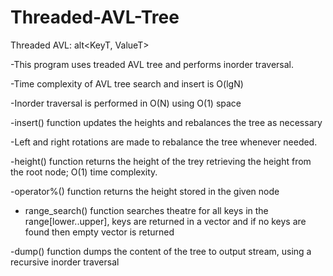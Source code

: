 # Threaded-AVL-Tree
Threaded AVL: alt<KeyT, ValueT>

-This program uses treaded AVL tree and performs inorder traversal.

-Time complexity of AVL tree search and insert is O(lgN) 

-Inorder traversal is performed in O(N) using O(1) space

-insert() function updates the heights and rebalances the tree as necessary

-Left and right rotations are made to rebalance the tree whenever needed.

-height() function returns the height of the trey retrieving the height from the root node; O(1) time complexity.

-operator%() function returns the height stored in the given node

- range_search() function searches theatre for all keys in the range[lower..upper], keys are returned in a vector and if no keys are found then empty vector is returned

-dump() function dumps the content of the tree to output stream, using a recursive inorder traversal
